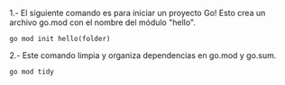 
1.- El siguiente comando es para iniciar un proyecto Go!
Esto crea un archivo go.mod con el nombre del módulo "hello".
```
go mod init hello(folder) 
```

2.- Este comando limpia y organiza dependencias en go.mod y go.sum.
```
go mod tidy 
```
